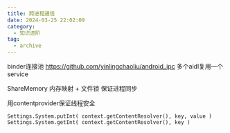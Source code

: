 ```yaml
---
title: 跨进程通信
date: 2024-03-25 22:02:09
category:
  - 知识进阶
tag:
  - archive
---
```

binder连接池
https://github.com/yinlingchaoliu/android_ipc
多个aidl复用一个service

ShareMemory 内存映射 + 文件锁 保证进程同步

用contentprovider保证线程安全
```
Settings.System.putInt( context.getContentResolver(), key, value )
Settings.System.getInt( context.getContentResolver(), key )
```
